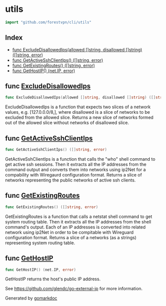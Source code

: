 <!-- Code generated by gomarkdoc. DO NOT EDIT -->

# utils

```go
import "github.com/forestvpn/cli/utils"
```

## Index

- [func ExcludeDisallowedIps(allowed []string, disallowed []string) ([]string, error)](<#func-excludedisallowedips>)
- [func GetActiveSshClientIps() ([]string, error)](<#func-getactivesshclientips>)
- [func GetExistingRoutes() ([]string, error)](<#func-getexistingroutes>)
- [func GetHostIP() (net.IP, error)](<#func-gethostip>)


## func [ExcludeDisallowedIps](<https://github.com/forestvpn/cli/blob/main/src/utils/main.go#L73>)

```go
func ExcludeDisallowedIps(allowed []string, disallowed []string) ([]string, error)
```

ExcludeDisallowedIps is a function that expects two slices of a network values, e.g. \[127.0.0.0/8,\], where disallowed is a slice of networks to be excluded from the allowed slice. Returns a new slice of networks formed out of the allowed slice without networks of disallowed slice.

## func [GetActiveSshClientIps](<https://github.com/forestvpn/cli/blob/main/src/utils/main.go#L158>)

```go
func GetActiveSshClientIps() ([]string, error)
```

GetActiveSshClientIps is a function that calls the "who" shell command to get active ssh sessions. Then it extracts all the IP addresses from the command output and converts them into networks using ip2Net for a compability with Wiregaurd configuration format. Returns a slice of networks representing the public networks of active ssh clients.

## func [GetExistingRoutes](<https://github.com/forestvpn/cli/blob/main/src/utils/main.go#L23>)

```go
func GetExistingRoutes() ([]string, error)
```

GetExistingRoutes is a function that calls a netstat shell command to get system routing table. Then it extracts all the IP addresses from the shell command's output. Each of an IP addresses is converted into related network using ip2Net in order to be compitable with Wireguard configuration format. Returns a slice of a networks \(as a strings\) representing system routing table.

## func [GetHostIP](<https://github.com/forestvpn/cli/blob/main/src/utils/main.go#L67>)

```go
func GetHostIP() (net.IP, error)
```

GetHostIP returns the host's public IP address.

See https://github.com/glendc/go-external-ip for more information.



Generated by [gomarkdoc](<https://github.com/princjef/gomarkdoc>)
